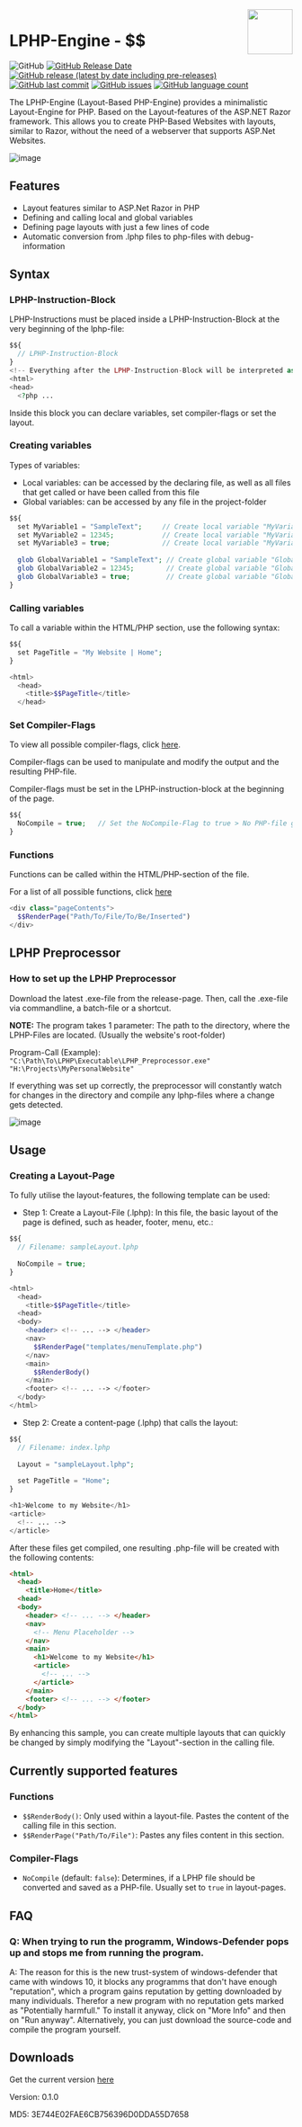 <img align="right" width="80" height="80" src="https://github.com/TobiHatti/LPHP-Engine/blob/master/Images/LPHP_Logo.png">

# LPHP-Engine - $$
![GitHub](https://img.shields.io/github/license/TobiHatti/LPHP-Engine)
[![GitHub Release Date](https://img.shields.io/github/release-date/TobiHatti/LPHP-Engine?include_prereleases)](https://github.com/TobiHatti/LPHP-Engine/releases)
[![GitHub release (latest by date including pre-releases)](https://img.shields.io/github/v/release/TobiHatti/LPHP-Engine?include_prereleases)](https://github.com/TobiHatti/LPHP-Engine/releases)
[![GitHub last commit](https://img.shields.io/github/last-commit/TobiHatti/LPHP-Engine)](https://github.com/TobiHatti/LPHP-Engine/commits/master)
[![GitHub issues](https://img.shields.io/github/issues-raw/TobiHatti/LPHP-Engine)](https://github.com/TobiHatti/LPHP-Engine/issues)
[![GitHub language count](https://img.shields.io/github/languages/count/TobiHatti/LPHP-Engine)](https://github.com/TobiHatti/LPHP-Engine)

The LPHP-Engine (Layout-Based PHP-Engine) provides a minimalistic Layout-Engine for PHP. Based on the Layout-features of the ASP.NET Razor framework. 
This allows you to create PHP-Based Websites with layouts, similar to Razor, without the need of a webserver that supports ASP.Net Websites.

![image](https://github.com/TobiHatti/LPHP-Engine/blob/master/Images/LPHP_Banner_1080.png)

## Features

- Layout features similar to ASP.Net Razor in PHP
- Defining and calling local and global variables
- Defining page layouts with just a few lines of code
- Automatic conversion from .lphp files to php-files with debug-information

## Syntax

### LPHP-Instruction-Block
LPHP-Instructions must be placed inside a LPHP-Instruction-Block at the very beginning of the lphp-file:
```php
$${
  // LPHP-Instruction-Block
}
<!-- Everything after the LPHP-Instruction-Block will be interpreted as default HTML+PHP -->
<html>
<head>
  <?php ...
```

Inside this block you can declare variables, set compiler-flags or set the layout.

### Creating variables

Types of variables:
- Local variables: can be accessed by the declaring file, 
as well as all files that get called or have been called from this file
- Global variables: can be accessed by any file in the project-folder

```php
$${
  set MyVariable1 = "SampleText";     // Create local variable "MyVariable1" with string
  set MyVariable2 = 12345;            // Create local variable "MyVariable2" with decimal
  set MyVariable3 = true;             // Create local variable "MyVariable2" with boolean
  
  glob GlobalVariable1 = "SampleText"; // Create global variable "GlobalVariable1" with string
  glob GlobalVariable2 = 12345;        // Create global variable "GlobalVariable2" with decimal
  glob GlobalVariable3 = true;         // Create global variable "GlobalVariable2" with boolean
}
```

### Calling variables

To call a variable within the HTML/PHP section, use the following syntax:

```php
$${
  set PageTitle = "My Website | Home";
}

<html>
  <head>
    <title>$$PageTitle</title>
  </head>
```

### Set Compiler-Flags
To view all possible compiler-flags, click [here](https://github.com/TobiHatti/LPHP-Engine/tree/master#compiler-flags).

Compiler-flags can be used to manipulate and modify the output and the resulting PHP-file.

Compiler-flags must be set in the LPHP-instruction-block at the beginning of the page.

```php
$${
  NoCompile = true;   // Set the NoCompile-Flag to true > No PHP-file gets created from this file.
}
```

### Functions
Functions can be called within the HTML/PHP-section of the file.

For a list of all possible functions, click [here](https://github.com/TobiHatti/LPHP-Engine/tree/master#functions-1)

```php
<div class="pageContents">
  $$RenderPage("Path/To/File/To/Be/Inserted")
</div>
```

## LPHP Preprocessor
### How to set up the LPHP Preprocessor
Download the latest .exe-file from the release-page.
Then, call the .exe-file via commandline, a batch-file or a shortcut.

__NOTE:__ The program takes 1 parameter: The path to the directory, 
where the LPHP-Files are located. (Usually the website's root-folder)

Program-Call (Example):
`"C:\Path\To\LPHP\Executable\LPHP_Preprocessor.exe" "H:\Projects\MyPersonalWebsite"`

If everything was set up correctly, the preprocessor will constantly watch for changes in the 
directory and compile any lphp-files where a change gets detected.

![image](https://github.com/TobiHatti/LPHP-Engine/blob/master/Images/PreprocessorSample.png)

## Usage
### Creating a Layout-Page
To fully utilise the layout-features, the following template can be used:

- Step 1: Create a Layout-File (.lphp):
In this file, the basic layout of the page is defined, such as header, footer, menu, etc.:
```php
$${
  // Filename: sampleLayout.lphp
  
  NoCompile = true;
}

<html>
  <head>
    <title>$$PageTitle</title>
  <head>
  <body>
    <header> <!-- ... --> </header>
    <nav>
      $$RenderPage("templates/menuTemplate.php")
    </nav>
    <main>
      $$RenderBody()
    </main>
    <footer> <!-- ... --> </footer>
  </body>
</html>
```

- Step 2: Create a content-page (.lphp) that calls the layout:
```php
$${
  // Filename: index.lphp
  
  Layout = "sampleLayout.lphp";
  
  set PageTitle = "Home";
}

<h1>Welcome to my Website</h1>
<article>
  <!-- ... -->
</article>
```

After these files get compiled, one resulting .php-file will be created with the following contents:
```html
<html>
  <head>
    <title>Home</title>
  <head>
  <body>
    <header> <!-- ... --> </header>
    <nav>
      <!-- Menu Placeholder -->
    </nav>
    <main>
      <h1>Welcome to my Website</h1>
      <article>
        <!-- ... -->
      </article>
    </main>
    <footer> <!-- ... --> </footer>
  </body>
</html>
```
By enhancing this sample, you can create multiple layouts that can quickly be 
changed by simply modifying the "Layout"-section in the calling file.

## Currently supported features
### Functions
- `$$RenderBody()`:
Only used within a layout-file. Pastes the content of the calling file in this section.
- `$$RenderPage("Path/To/File")`:
Pastes any files content in this section.

### Compiler-Flags
- `NoCompile` (default: `false`): 
Determines, if a LPHP file should be converted and saved as a PHP-file. Usually set to `true` in layout-pages.

## FAQ

### Q: When trying to run the programm, Windows-Defender pops up and stops me from running the program.
A: The reason for this is the new trust-system of windows-defender that came with windows 10, it blocks any programms 
that don't have enough "reputation", which a program gains reputation by getting downloaded by many individuals. 
Therefor a new program with no reputation gets marked as "Potentially harmfull." To install it anyway, 
click on "More Info" and then on "Run anyway". Alternatively, you can just download the source-code and compile the program yourself.

## Downloads

Get the current version [here](https://github.com/TobiHatti/LPHP-Engine/releases)

Version: 0.1.0

MD5: 3E744E02FAE6CB756396D0DDA55D7658
